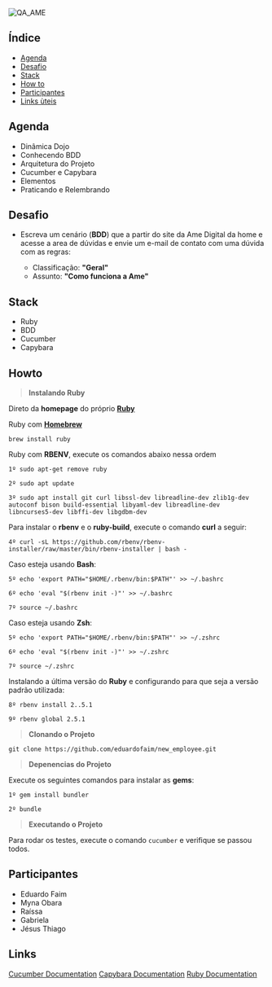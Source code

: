  ![QA_AME](https://i.ibb.co/8PgBByW/Screenshot-from-2019-09-17-09-45-43.png)
## Índice

- [Agenda](#agenda)
- [Desafio](#desafio)
- [Stack](#stack)
- [How to](#howto)
- [Participantes](#participantes)
- [Links ùteis](#links)

## Agenda

 - Dinâmica Dojo
 - Conhecendo BDD
 - Arquitetura do Projeto
 - Cucumber e Capybara
 - Elementos
 - Praticando e Relembrando   


## Desafio

- Escreva um cenário (**BDD**) que a partir do site da Ame Digital da home e acesse a area de dúvidas  e envie um e-mail de contato com uma  dúvida com as regras:​

  - Classificação: **"Geral"​**​
  - Assunto: **"Como funciona a Ame"​**

## Stack
- Ruby
- BDD
- Cucumber
- Capybara

## Howto

>**Instalando Ruby**
 
Direto da **homepage** do próprio **[Ruby](https://www.ruby-lang.org/en/documentation/installation/)**

Ruby com **[Homebrew](http://brew.sh/)**
```
brew install ruby
```
Ruby com **RBENV**, execute os comandos abaixo nessa ordem
```
1º sudo apt-get remove ruby
```
```
2º sudo apt update
```
```
3º sudo apt install git curl libssl-dev libreadline-dev zlib1g-dev autoconf bison build-essential libyaml-dev libreadline-dev libncurses5-dev libffi-dev libgdbm-dev
```
Para instalar o **rbenv** e o  **ruby-build**, execute o comando **curl** a seguir:
```
4º curl -sL https://github.com/rbenv/rbenv-installer/raw/master/bin/rbenv-installer | bash -
```
Caso esteja usando **Bash**:

```
5º echo 'export PATH="$HOME/.rbenv/bin:$PATH"' >> ~/.bashrc

6º echo 'eval "$(rbenv init -)"' >> ~/.bashrc

7º source ~/.bashrc
```
Caso esteja usando **Zsh**:

```
5º echo 'export PATH="$HOME/.rbenv/bin:$PATH"' >> ~/.zshrc

6º echo 'eval "$(rbenv init -)"' >> ~/.zshrc

7º source ~/.zshrc
```
Instalando a última versão do **Ruby** e configurando para que seja a versão padrão utilizada:
```
8º rbenv install 2..5.1

9º rbenv global 2.5.1
```
>**Clonando o Projeto**
```
git clone https://github.com/eduardofaim/new_employee.git
```
>**Depenencias do Projeto**

Execute os seguintes comandos para instalar as **gems**:
```
1º gem install bundler
```
```
2º bundle
```
>**Executando o Projeto**

Para rodar os testes, execute o comando `cucumber` e verifique se passou todos. 

## Participantes

- Eduardo Faim
- Myna Obara
- Raíssa
- Gabriela
- Jésus Thiago

## Links

[Cucumber Documentation](https://cucumber.io/docs/reference)
[Capybara Documentation](http://www.rubydoc.info/github/jnicklas/capybara/master)
[Ruby Documentation](http://ruby-doc.org/)
